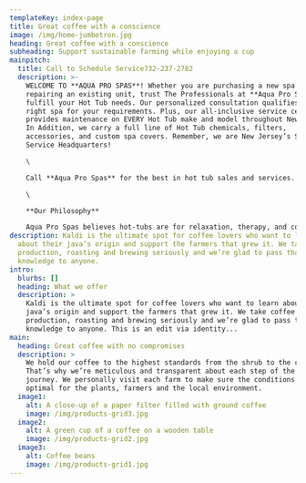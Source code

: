 ```yaml
---
templateKey: index-page
title: Great coffee with a conscience
image: /img/home-jumbotron.jpg
heading: Great coffee with a conscience
subheading: Support sustainable farming while enjoying a cup
mainpitch:
  title: Call to Schedule Service732-237-2782
  description: >-
    WELCOME TO **AQUA PRO SPAS**! Whether you are purchasing a new spa or
    repairing an existing unit, trust The Professionals at **Aqua Pro Spa**s to
    fulfill your Hot Tub needs. Our personalized consultation qualifies the
    right spa for your requirements. Plus, our all-inclusive service center
    provides maintenance on EVERY Hot Tub make and model throughout New Jersey!!
    In Addition, we carry a full line of Hot Tub chemicals, filters,
    accessories, and custom spa covers. Remember, we are New Jersey’s Spa
    Service Headquarters!

    \

    Call **Aqua Pro Spas** for the best in hot tub sales and services. We have 20 years of experience and offer unparalleled expertise. You can always count on our fully insured company for premium hot tubs, outstanding services, and great customer care. Our friendly staff works one-on-one with you to meet your needs every time. Emergency services are available, so contact us today. 

    \

    **Our Philosophy**

    Aqua Pro Spas believes hot-tubs are for relaxation, therapy, and connecting with loved-ones, not aggravation. Therefore, we only carry high-quality, efficient, Eco-friendly, and most important comfortable spas and accessories. YOU DESERVE THE BEST!
description: Kaldi is the ultimate spot for coffee lovers who want to learn
  about their java’s origin and support the farmers that grew it. We take coffee
  production, roasting and brewing seriously and we’re glad to pass that
  knowledge to anyone.
intro:
  blurbs: []
  heading: What we offer
  description: >
    Kaldi is the ultimate spot for coffee lovers who want to learn about their
    java’s origin and support the farmers that grew it. We take coffee
    production, roasting and brewing seriously and we’re glad to pass that
    knowledge to anyone. This is an edit via identity...
main:
  heading: Great coffee with no compromises
  description: >
    We hold our coffee to the highest standards from the shrub to the cup.
    That’s why we’re meticulous and transparent about each step of the coffee’s
    journey. We personally visit each farm to make sure the conditions are
    optimal for the plants, farmers and the local environment.
  image1:
    alt: A close-up of a paper filter filled with ground coffee
    image: /img/products-grid3.jpg
  image2:
    alt: A green cup of a coffee on a wooden table
    image: /img/products-grid2.jpg
  image3:
    alt: Coffee beans
    image: /img/products-grid1.jpg
---
```

